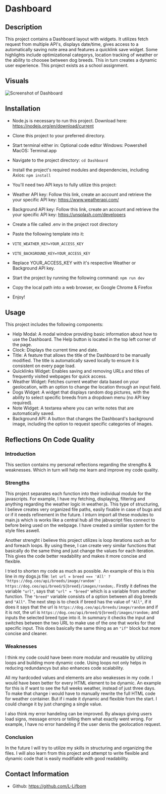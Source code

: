 # Dashboard

## Description
This project contains a Dashboard layout with widgets. It utilizes fetch request from multiple API's, displays date/time, gives access to a automatically saving note area and features a quicklink save widget. Some highlights include optimizational categorys, location tracking of weather or the ability to choosee between dog breeds. This  in turn creates a dynamic user experience. This project exists as a school assignment.

## Visuals
![Screenshot of Dashboard](src/assets/Screenshot.png)

## Installation
- Node.js is necessary to run this project. Download here: https://nodejs.org/en/download/current

- Clone this project to your preferred directory.

- Start terminal either in:
    Optional code editor
    Windows: Powershell
    MacOS: Terminal.app

- Navigate to the project directory: `cd Dashboard`

- Install the project's required modules and dependencies, including Axios: `npm install`

- You'll need two API keys to fully utilize this project:
- Weather API key: Follow this link, create an account and retrieve the your specific API key: https://www.weatherapi.com/
- Background API key: Follow this link, create an account and retrieve the your specific API key: https://unsplash.com/developers

- Create a file called .env in the project root directory 
- Paste the following template into it:
- `VITE_WEATHER_KEY=YOUR_ACCESS_KEY`
- `VITE_BACKGROUND_KEY=YOUR_ACCESS_KEY`
- Replace YOUR_ACCESS_KEY with it's respective Weather or Background API key.

- Start the project by running the following command: `npm run dev`
- Copy the local path into a web browser, ex Google Chrome & Firefox

- Enjoy!

## Usage
This project includes the following components:
- Help Modal: A modal window providing basic information about how to use the Dashboard. The Help button is located in the top left corner of the page.
- Clock: Displays the current time and date.
- Title: A feature that allows the title of the Dashboard to be manually modified. The title is automatically saved locally to ensure it is consistent on every page load.
- Quicklinks Widget: Enables saving and removing URLs and titles of frequently visited webpages for quick access.
- Weather Widget: Fetches current weather data based on your geolocation, with an option to change the location through an input field.
- Dogs Widget: A widget that displays random dog pictures, with the ability to select specific breeds from a dropdown menu (no API key required).
- Note Widget: A textarea where you can write notes that are automatically saved.
- Background API: A button that changes the Dashboard's background image, including the option to request specific categories of images.

## Reflections On Code Quality

### Introduction
This section contains my personal reflections regarding the strengths & weaknesses. Which in turn will help me learn and improve my code quality.

### Strengths
This project separates each function into their individual module for the javascripts. For example, I have my fetching, displaying, filtering and anything regarding the weather logic in weather.js. This type of structuring, I believe creates very organized file paths, easily fixable in case of bugs and or if it needs refinement in the future. I inturn import all these modules to main.js which is works like a central hub all the jabvacript files connect to before being used on the webpage. I have created a similiar system for the style files aswell.

Another strenght i believe this project utilizes is loop iterations such as for and foreach loops. By using these, I can create very similar functions that basically do the same thing and just change the values for each iteration. This gives the code better readability and makes it more concise and flexible. 

I tried to shorten my code as much as possible. An example of this is this line in my dogs.js file: `let url = breed === 'All' ? 'https://dog.ceo/api/breeds/image/random' : https://dog.ceo/api/breed/${breed}/images/random;`. Firstly it defines the variable `"url"`, says that `"url" = "breed"` which is a variable from another function. The `"breed"` variable consists of a option between all dog breeds and `"All"`. The next step is to check if breed has the value of `"All"`, if it does it says that the url is `https://dog.ceo/api/breeds/image/random` and if it is not, the url is `https://dog.ceo/api/breed/${breed}/images/random;` and inputs the selected breed type into it. In summary it checks the input and switches between the two URL to make use of the one that works for that specific input. This does basically the same thing as an `"if"` block but more concise and cleaner.

### Weaknesses
I think my code could have been more modular and reusable by utilizing loops and building more dynamic code. Using loops not only helps in reducing redundancys but also enhances code scalability.

All my hardcoded values and elements are also weakesses in my code. I would have been better for every HTML element to be dynamic. An example for this is if want to see the full weeks weather, instead of just three days. To make that change i would have to manually rewrite the full HTML code for weather container. But if i made it dynamic and flexible from the start. I could change it by just changing a single value.

I also think my error handeling can be improved. By always giving users load signs, message errors or telling them what exactly went wrong. For example, I have no error handeling if the user denis the geolocation request.

### Conclusion
In the future I will try to utilize my skills in structuring and organizing the files. I will also learn from this project and attempt to write flexible and dynamic code that is easily modifiable with good readability.

## Contact Information
- Github: https://github.com/L-Lifbom
